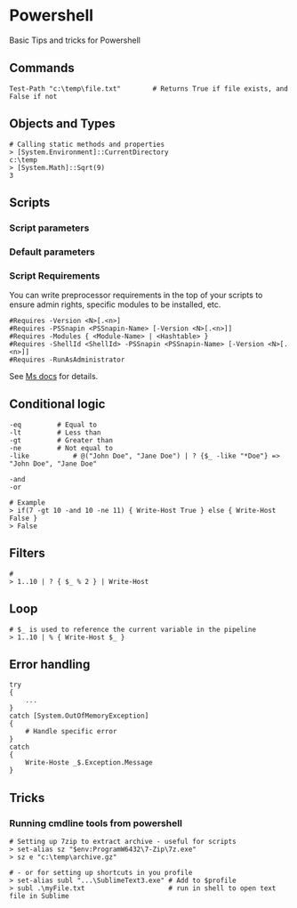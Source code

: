 # Powershell
Basic Tips and tricks for Powershell

## Commands
	Test-Path "c:\temp\file.txt" 		# Returns True if file exists, and False if not

## Objects and Types
	# Calling static methods and properties
	> [System.Environment]::CurrentDirectory
	c:\temp
	> [System.Math]::Sqrt(9)
	3

## Scripts

### Script parameters

### Default parameters

### Script Requirements
You can write preprocessor requirements in the top of your scripts to ensure admin rights, specific modules to be installed, etc.

	#Requires -Version <N>[.<n>]
	#Requires -PSSnapin <PSSnapin-Name> [-Version <N>[.<n>]]
	#Requires -Modules { <Module-Name> | <Hashtable> }
	#Requires -ShellId <ShellId> -PSSnapin <PSSnapin-Name> [-Version <N>[.<n>]]
	#Requires -RunAsAdministrator

See [Ms docs](https://docs.microsoft.com/da-dk/powershell/module/microsoft.powershell.core/about/about_requires) for details.

## Conditional logic
	-eq			# Equal to
	-lt			# Less than
	-gt			# Greater than
	-ne			# Not equal to
	-like			# @("John Doe", "Jane Doe") | ? {$_ -like "*Doe"} => "John Doe", "Jane Doe"

	-and		
	-or

	# Example
	> if(7 -gt 10 -and 10 -ne 11) { Write-Host True } else { Write-Host False } 
	> False
## Filters
	#  
	> 1..10 | ? { $_ % 2 } | Write-Host

## Loop 
	# $_ is used to reference the current variable in the pipeline
	> 1..10 | % { Write-Host $_ }

## Error handling
	try
	{
		...
	}
	catch [System.OutOfMemoryException]
	{
    	# Handle specific error
	}
	catch
	{
		Write-Hoste _$.Exception.Message
	}

## Tricks
### Running cmdline tools from powershell
	# Setting up 7zip to extract archive - useful for scripts 
	> set-alias sz "$env:ProgramW6432\7-Zip\7z.exe"
	> sz e "c:\temp\archive.gz"

	# - or for setting up shortcuts in you profile
	> set-alias subl "...\SublimeText3.exe"	# Add to $profile
	> subl .\myFile.txt						# run in shell to open text file in Sublime
